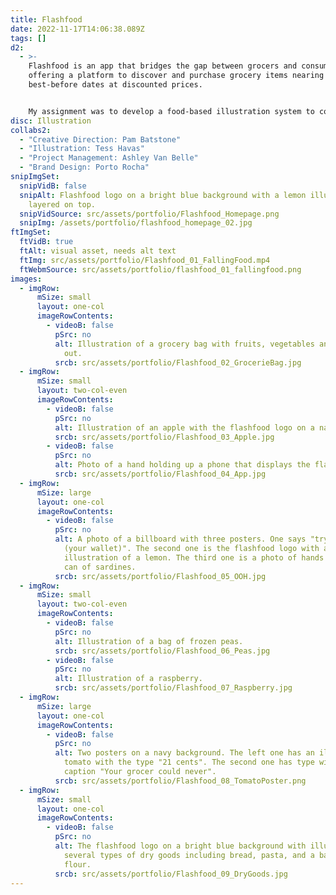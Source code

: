 ```yaml
---
title: Flashfood
date: 2022-11-17T14:06:38.089Z
tags: []
d2:
  - >-
    Flashfood is an app that bridges the gap between grocers and consumers,
    offering a platform to discover and purchase grocery items nearing their
    best-before dates at discounted prices. 


    My assignment was to develop a food-based illustration system to compliment the rest of the brand. The final illustrations were meticulously designed to evoke a sense of bountiful freshness, enticing users to explore the offerings available on the platform.
disc: Illustration
collabs2:
  - "Creative Direction: Pam Batstone"
  - "Illustration: Tess Havas"
  - "Project Management: Ashley Van Belle"
  - "Brand Design: Porto Rocha"
snipImgSet:
  snipVidB: false
  snipAlt: Flashfood logo on a bright blue background with a lemon illustration
    layered on top.
  snipVidSource: src/assets/portfolio/Flashfood_Homepage.png
  snipImg: /assets/portfolio/flashfood_homepage_02.jpg
ftImgSet:
  ftVidB: true
  ftAlt: visual asset, needs alt text
  ftImg: src/assets/portfolio/Flashfood_01_FallingFood.mp4
  ftWebmSource: src/assets/portfolio/flashfood_01_fallingfood.png
images:
  - imgRow:
      mSize: small
      layout: one-col
      imageRowContents:
        - videoB: false
          pSrc: no
          alt: Illustration of a grocery bag with fruits, vegetables and bread spilling
            out.
          srcb: src/assets/portfolio/Flashfood_02_GrocerieBag.jpg
  - imgRow:
      mSize: small
      layout: two-col-even
      imageRowContents:
        - videoB: false
          pSrc: no
          alt: Illustration of an apple with the flashfood logo on a navy background.
          srcb: src/assets/portfolio/Flashfood_03_Apple.jpg
        - videoB: false
          pSrc: no
          alt: Photo of a hand holding up a phone that displays the flashfood app.
          srcb: src/assets/portfolio/Flashfood_04_App.jpg
  - imgRow:
      mSize: large
      layout: one-col
      imageRowContents:
        - videoB: false
          pSrc: no
          alt: A photo of a billboard with three posters. One says "try me. it won't hurt
            (your wallet)". The second one is the flashfood logo with an
            illustration of a lemon. The third one is a photo of hands opening a
            can of sardines.
          srcb: src/assets/portfolio/Flashfood_05_OOH.jpg
  - imgRow:
      mSize: small
      layout: two-col-even
      imageRowContents:
        - videoB: false
          pSrc: no
          alt: Illustration of a bag of frozen peas.
          srcb: src/assets/portfolio/Flashfood_06_Peas.jpg
        - videoB: false
          pSrc: no
          alt: Illustration of a raspberry.
          srcb: src/assets/portfolio/Flashfood_07_Raspberry.jpg
  - imgRow:
      mSize: large
      layout: one-col
      imageRowContents:
        - videoB: false
          pSrc: no
          alt: Two posters on a navy background. The left one has an illustration of a
            tomato with the type "21 cents". The second one has type with the
            caption "Your grocer could never".
          srcb: src/assets/portfolio/Flashfood_08_TomatoPoster.png
  - imgRow:
      mSize: small
      layout: one-col
      imageRowContents:
        - videoB: false
          pSrc: no
          alt: The flashfood logo on a bright blue background with illustrations of
            several types of dry goods including bread, pasta, and a bag of
            flour.
          srcb: src/assets/portfolio/Flashfood_09_DryGoods.jpg
---
```

